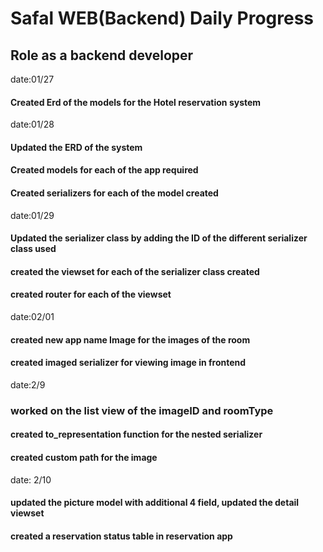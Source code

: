 # Safal WEB(Backend) Daily Progress
## Role as a backend developer
date:01/27
#### Created Erd of the models for the Hotel reservation system
date:01/28
#### Updated the ERD of the system
#### Created models for each of the app required
#### Created serializers for each of the model created 

date:01/29
#### Updated the serializer class by adding the ID of the different serializer class used
#### created the viewset for each of the serializer class created
#### created router for each of the viewset

date:02/01
#### created new app name Image for the images of the room
#### created imaged serializer for viewing image in frontend

date:2/9
### worked on the list view of the imageID and roomType
#### created to_representation function for the nested serializer
#### created custom path for the image 

date: 2/10
#### updated the picture model with additional 4 field, updated the detail viewset
#### created a reservation status table in reservation app
